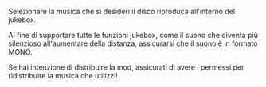 Selezionare la musica che si desideri il disco riproduca all'interno del jukebox.

Al fine di supportare tutte le funzioni jukebox, come il suono che diventa più silenzioso all'aumentare della distanza, assicurarsi che il suono è in formato MONO.

Se hai intenzione di distribuire la mod, assicurati di avere i permessi per ridistribuire la musica
che utilizzi!